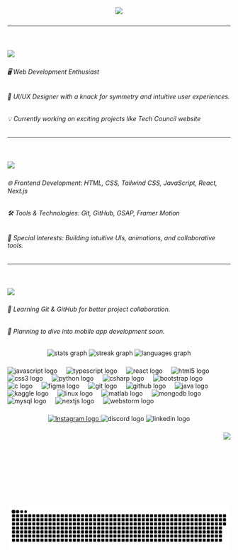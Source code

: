 <br clear="both">

<h1 align="center">
  <img src="https://readme-typing-svg.herokuapp.com?font=Fira+Code&size=32&duration=2000&pause=800&color=36BCF7&center=true&vCenter=true&width=650&lines=Hey👋!+My+name+is+Aditya+Bhardwaj" />
</h1>

---

<br clear="both">

<h3 align="left">
  <img src="https://readme-typing-svg.herokuapp.com?font=Fira+Code&size=26&duration=2000&pause=800&color=36BCF7&center=false&vCenter=false&width=300&height=50&lines=🚀+About+Me" />
</h3>

<h6 align="left">🖥️ Web Development Enthusiast</h6>
<h6 align="left">🎨 UI/UX Designer with a knack for symmetry and intuitive user experiences.</h6>
<h6 align="left">💡 Currently working on exciting projects like Tech Council website</h6>

---

<br clear="both">

<h3 align="left">
  <img src="https://readme-typing-svg.herokuapp.com?font=Fira+Code&size=26&duration=2000&pause=800&color=FF5733&center=false&vCenter=false&width=800&height=50&lines=💼+Areas+of+Expertise" />
</h3>

<h6 align="left">🌐 Frontend Development: HTML, CSS, Tailwind CSS, JavaScript, React, Next.js</h6>
<h6 align="left">🛠️ Tools & Technologies: Git, GitHub, GSAP, Framer Motion</h6>
<h6 align="left">🎯 Special Interests: Building intuitive UIs, animations, and collaborative tools.</h6>

---

<br clear="both">

<h3 align="left">
  <img src="https://readme-typing-svg.herokuapp.com?font=Fira+Code&size=26&duration=2000&pause=800&color=9B59B6&center=false&vCenter=false&width=800&height=50&lines=📚+Currently+Exploring" />
</h3>

<h6 align="left">📂 Learning Git & GitHub for better project collaboration.</h6>
<h6 align="left">📱 Planning to dive into mobile app development soon.</h6>

<div align="center">
  <img src="https://github-readme-stats.vercel.app/api?username=TechTitan360&hide_title=false&hide_rank=false&show_icons=true&include_all_commits=true&count_private=true&disable_animations=false&theme=aura&locale=en&hide_border=false" height="150" alt="stats graph"  />
  <img src="https://streak-stats.demolab.com?user=TechTitan360&locale=en&mode=daily&theme=aura&hide_border=false&border_radius=5" height="150" alt="streak graph"  />
  <img src="https://github-readme-stats.vercel.app/api/top-langs?username=TechTitan360&locale=en&hide_title=false&layout=compact&card_width=320&langs_count=5&theme=aura&hide_border=false" height="150" alt="languages graph"  />
</div>

###

<div align="left">
  <img src="https://cdn.jsdelivr.net/gh/devicons/devicon/icons/javascript/javascript-original.svg" height="30" alt="javascript logo"  />
  <img width="12" />
  <img src="https://cdn.jsdelivr.net/gh/devicons/devicon/icons/typescript/typescript-original.svg" height="30" alt="typescript logo"  />
  <img width="12" />
  <img src="https://cdn.jsdelivr.net/gh/devicons/devicon/icons/react/react-original.svg" height="30" alt="react logo"  />
  <img width="12" />
  <img src="https://cdn.jsdelivr.net/gh/devicons/devicon/icons/html5/html5-original.svg" height="30" alt="html5 logo"  />
  <img width="12" />
  <img src="https://cdn.jsdelivr.net/gh/devicons/devicon/icons/css3/css3-original.svg" height="30" alt="css3 logo"  />
  <img width="12" />
  <img src="https://cdn.jsdelivr.net/gh/devicons/devicon/icons/python/python-original.svg" height="30" alt="python logo"  />
  <img width="12" />
  <img src="https://cdn.jsdelivr.net/gh/devicons/devicon/icons/csharp/csharp-original.svg" height="30" alt="csharp logo"  />
  <img width="12" />
  <img src="https://cdn.jsdelivr.net/gh/devicons/devicon/icons/bootstrap/bootstrap-original.svg" height="30" alt="bootstrap logo"  />
  <img width="12" />
  <img src="https://cdn.jsdelivr.net/gh/devicons/devicon/icons/c/c-original.svg" height="30" alt="c logo"  />
  <img width="12" />
  <img src="https://cdn.jsdelivr.net/gh/devicons/devicon/icons/figma/figma-original.svg" height="30" alt="figma logo"  />
  <img width="12" />
  <img src="https://cdn.jsdelivr.net/gh/devicons/devicon/icons/git/git-original.svg" height="30" alt="git logo"  />
  <img width="12" />
  <img src="https://cdn.jsdelivr.net/gh/devicons/devicon/icons/github/github-original.svg" height="30" alt="github logo"  />
  <img width="12" />
  <img src="https://cdn.jsdelivr.net/gh/devicons/devicon/icons/java/java-original.svg" height="30" alt="java logo"  />
  <img width="12" />
  <img src="https://cdn.jsdelivr.net/gh/devicons/devicon/icons/kaggle/kaggle-original.svg" height="30" alt="kaggle logo"  />
  <img width="12" />
  <img src="https://cdn.jsdelivr.net/gh/devicons/devicon/icons/linux/linux-original.svg" height="30" alt="linux logo"  />
  <img width="12" />
  <img src="https://cdn.jsdelivr.net/gh/devicons/devicon/icons/matlab/matlab-original.svg" height="30" alt="matlab logo"  />
  <img width="12" />
  <img src="https://cdn.jsdelivr.net/gh/devicons/devicon/icons/mongodb/mongodb-original.svg" height="30" alt="mongodb logo"  />
  <img width="12" />
  <img src="https://cdn.jsdelivr.net/gh/devicons/devicon/icons/mysql/mysql-original.svg" height="30" alt="mysql logo"  />
  <img width="12" />
  <img src="https://cdn.jsdelivr.net/gh/devicons/devicon/icons/nextjs/nextjs-original.svg" height="30" alt="nextjs logo"  />
  <img width="12" />
  <img src="https://cdn.jsdelivr.net/gh/devicons/devicon/icons/webstorm/webstorm-original.svg" height="30" alt="webstorm logo"  />
</div>

###

<div align="center">
<a href="https://www.instagram.com/aditya.19_10/" target="_blank">
  <img src="https://img.shields.io/static/v1?message=Instagram&logo=instagram&label=&color=E4405F&logoColor=white&labelColor=&style=for-the-badge" height="35" alt="Instagram logo" />
</a>
  <img src="https://img.shields.io/static/v1?message=Discord&logo=discord&label=&color=7289DA&logoColor=white&labelColor=&style=for-the-badge" height="35" alt="discord logo"  />
  <img src="https://img.shields.io/static/v1?message=LinkedIn&logo=linkedin&label=&color=0077B5&logoColor=white&labelColor=&style=for-the-badge" height="35" alt="linkedin logo"  />
</div>

###

<img align="right" height="165" src="https://media3.giphy.com/media/v1.Y2lkPTc5MGI3NjExbGo4azcwY3MzM21haGo0aWdlODMyZ2ZsNm9uY2g5cnBhMDVwNWdyMyZlcD12MV9pbnRlcm5hbF9naWZfYnlfaWQmY3Q9Zw/0lGd2OXXHe4tFhb7Wh/giphy.gif"  />

###
<br clear="both">

<img src="https://raw.githubusercontent.com/TechTitan360/TechTitan360/output/snake.svg" alt="Snake animation" />

###
